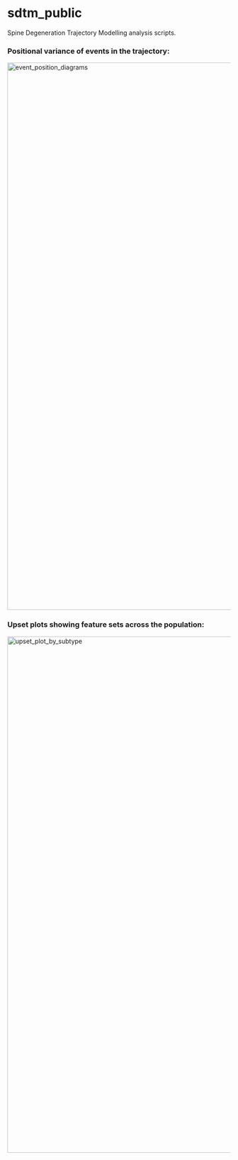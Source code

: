 # sdtm_public
Spine Degeneration Trajectory Modelling analysis scripts.

### Positional variance of events in the trajectory:
<img width="1468" height="1235" alt="event_position_diagrams" src="https://github.com/user-attachments/assets/ec9eff55-f093-4541-b7ac-d6a90014ac7e" />



### Upset plots showing feature sets across the population:
<img width="2760" height="1165" alt="upset_plot_by_subtype" src="https://github.com/user-attachments/assets/30325f5b-618d-4a5c-bf32-f92d6055f910" />

